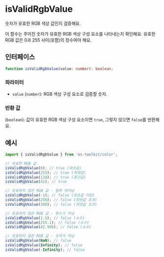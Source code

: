 # isValidRgbValue

숫자가 유효한 RGB 색상 값인지 검증해요.

이 함수는 주어진 숫자가 유효한 RGB 색상 구성 요소를 나타내는지 확인해요. 유효한 RGB 값은 0과 255 사이(포함)의 정수여야 해요.

## 인터페이스

```typescript
function isValidRgbValue(value: number): boolean;
```

### 파라미터

- `value` (`number`): RGB 색상 구성 요소로 검증할 숫자.

### 반환 값

(`boolean`): 값이 유효한 RGB 색상 구성 요소이면 `true`, 그렇지 않으면 `false`를 반환해요.

## 예시

```typescript
import { isValidRgbValue } from 'es-toolkit/color';

// 유효한 RGB 값
isValidRgbValue(0); // true (최솟값)
isValidRgbValue(255); // true (최댓값)
isValidRgbValue(128); // true (중간값)
isValidRgbValue(42); // true

// 유효하지 않은 RGB 값 - 범위 벗어남
isValidRgbValue(-1); // false (최솟값 미만)
isValidRgbValue(256); // false (최댓값 초과)
isValidRgbValue(300); // false (최댓값 초과)

// 유효하지 않은 RGB 값 - 정수가 아님
isValidRgbValue(1.5); // false (소수)
isValidRgbValue(255.1); // false (소수)
isValidRgbValue(42.999); // false (소수)

// 유효하지 않은 RGB 값 - 숫자가 아님
isValidRgbValue(NaN); // false
isValidRgbValue(Infinity); // false
isValidRgbValue(-Infinity); // false
```
